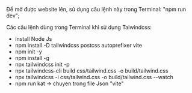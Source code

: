 Để mở được website lên, sử dụng câu lệnh này trong Terminal:
"npm run dev";




Các câu lệnh dùng trong Terminal khi sử dụng Taiwindcss:
- install Node Js
- npm install -D tailwindcss postcss autoprefixer vite
- npm init -y
- npm install -g
- npx tailwindcss init -p
- npx tailwindcss-cli build css/tailwind.css -o build/tailwind.css
- npx tailwindcss -i css/tailwind.css -o build/tailwind.css --watch
- npm run kat -> chuyen trong file Json "vite"
